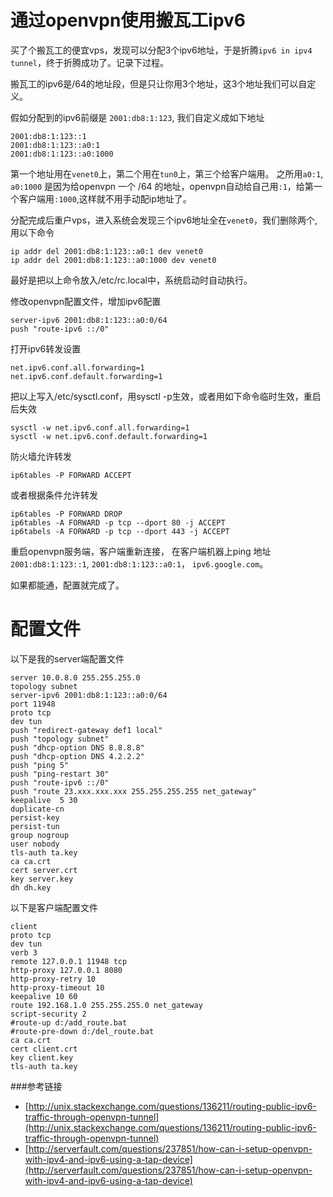 通过openvpn使用搬瓦工ipv6
=======================

买了个搬瓦工的便宜vps，发现可以分配3个ipv6地址，于是折腾`ipv6 in ipv4 tunnel`，终于折腾成功了。记录下过程。

搬瓦工的ipv6是/64的地址段，但是只让你用3个地址，这3个地址我们可以自定义。

假如分配到的ipv6前缀是  `2001:db8:1:123`, 我们自定义成如下地址

	2001:db8:1:123::1
	2001:db8:1:123::a0:1
	2001:db8:1:123::a0:1000

第一个地址用在`venet0`上，第二个用在`tun0`上，第三个给客户端用。
之所用`a0:1`, `a0:1000` 是因为给openvpn 一个  /64 的地址，openvpn自动给自己用`:1`，给第一个客户端用`:1000`,这样就不用手动配ip地址了。

分配完成后重户vps，进入系统会发现三个ipv6地址全在`venet0`，我们删除两个, 用以下命令

	ip addr del 2001:db8:1:123::a0:1 dev venet0
	ip addr del 2001:db8:1:123::a0:1000 dev venet0

最好是把以上命令放入/etc/rc.local中，系统启动时自动执行。

修改openvpn配置文件，增加ipv6配置

	server-ipv6 2001:db8:1:123::a0:0/64
	push "route-ipv6 ::/0"


打开ipv6转发设置

	net.ipv6.conf.all.forwarding=1
	net.ipv6.conf.default.forwarding=1

把以上写入/etc/sysctl.conf，用sysctl -p生效，或者用如下命令临时生效，重启后失效

	sysctl -w net.ipv6.conf.all.forwarding=1
	sysctl -w net.ipv6.conf.default.forwarding=1

防火墙允许转发

	ip6tables -P FORWARD ACCEPT

或者根据条件允许转发

	ip6tables -P FORWARD DROP
	ip6tables -A FORWARD -p tcp --dport 80 -j ACCEPT
    ip6tabels -A FORWARD -p tcp --dport 443 -j ACCEPT

重启openvpn服务端，客户端重新连接，	在客户端机器上ping 地址`2001:db8:1:123::1`,	`2001:db8:1:123::a0:1`，
`ipv6.google.com`。

如果都能通，配置就完成了。

配置文件
=======

以下是我的server端配置文件

	server 10.0.8.0 255.255.255.0
	topology subnet
	server-ipv6 2001:db8:1:123::a0:0/64
	port 11948
	proto tcp
	dev tun
	push "redirect-gateway def1 local"
	push "topology subnet"
	push "dhcp-option DNS 8.8.8.8"
	push "dhcp-option DNS 4.2.2.2"
	push "ping 5"
	push "ping-restart 30"
	push "route-ipv6 ::/0"
	push "route 23.xxx.xxx.xxx 255.255.255.255 net_gateway"
	keepalive  5 30
	duplicate-cn
	persist-key
	persist-tun
	group nogroup
	user nobody
	tls-auth ta.key
	ca ca.crt
	cert server.crt
	key server.key
	dh dh.key

以下是客户端配置文件

	client 
	proto tcp
	dev tun
	verb 3
	remote 127.0.0.1 11948 tcp
	http-proxy 127.0.0.1 8080
	http-proxy-retry 10
	http-proxy-timeout 10	
	keepalive 10 60
	route 192.168.1.0 255.255.255.0 net_gateway
	script-security 2
	#route-up d:/add_route.bat
	#route-pre-down d:/del_route.bat
	ca ca.crt
	cert client.crt
	key client.key
	tls-auth ta.key


###参考链接

- [http://unix.stackexchange.com/questions/136211/routing-public-ipv6-traffic-through-openvpn-tunnel](http://unix.stackexchange.com/questions/136211/routing-public-ipv6-traffic-through-openvpn-tunnel)
- [http://serverfault.com/questions/237851/how-can-i-setup-openvpn-with-ipv4-and-ipv6-using-a-tap-device](http://serverfault.com/questions/237851/how-can-i-setup-openvpn-with-ipv4-and-ipv6-using-a-tap-device)